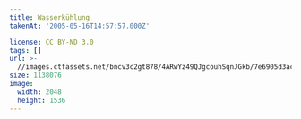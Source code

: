 ```yaml
---
title: Wasserkühlung
takenAt: '2005-05-16T14:57:57.000Z'

license: CC BY-ND 3.0
tags: []
url: >-
  //images.ctfassets.net/bncv3c2gt878/4ARwYz49QJgcouhSqnJGkb/7e6905d3ac62401092dc58cc098a8839/wasserkhlung_4560197396_o
size: 1138076
image:
  width: 2048
  height: 1536
---
```

